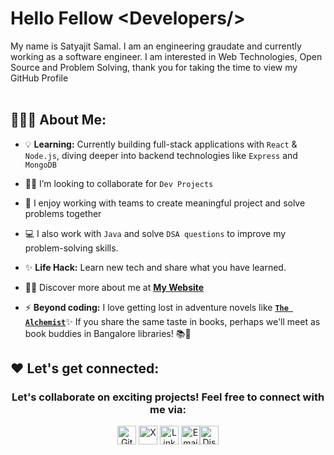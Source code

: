 <h1>Hello Fellow  &ltDevelopers/&gt </h1>
<!-- <img src="https://raw.githubusercontent.com/ABSphreak/ABSphreak/master/gifs/Hi.gif"  height="35px" style="vertical-align: sub; "> -->

<div size="20px">My name is Satyajit Samal. I am an engineering graudate and currently working as a software engineer. I am interested in Web Technologies, Open Source and Problem Solving, thank you for taking the time to view my GitHub Profile</div>

<!-- <div align="center">
  <img src ="./banner.png" />

</div> -->

 <br/>

## 👨🏻‍💻 About Me:

<!-- <img  src="./thoughtworks-gif_dribbble.gif" height="250" align="right" /> -->

- 💡 **Learning:** Currently building full-stack applications with `React` & `Node.js`, diving deeper into backend technologies like `Express` and `MongoDB`

- 👨‍💻 I’m looking to collaborate for `Dev Projects`

- 🤝 I enjoy working with teams to create meaningful project and solve problems together

- 💻 I also work with `Java` and solve `DSA questions` to improve my problem-solving skills.

<!-- - 🤔 I’m looking for help with `Competitive Programming` -->

- ✨ **Life Hack:** Learn new tech and share what you have learned.

- 🙋‍♂️ Discover more about me at **[My Website](https://satyajit-samal.vercel.app/)**

- ⚡ **Beyond coding:** I love getting lost in adventure novels like [**`The Alchemist`**](<https://en.wikipedia.org/wiki/The_Alchemist_(novel)>)✨ If you share the same taste in books, perhaps we'll meet as book buddies in Bangalore libraries! 📚🤝

<!-- ## 🛠️ My Tech Stack:

### **Languages:**
<h4>🖥️ Mastering core languages for front-end & backend development</h4>
<p>
<img alt="Javascript" src="https://img.shields.io/badge/JavaScript-323330?style=for-the-badge&logo=javascript&logoColor=F7DF1E"  height="25px"/>
<img alt="TypeScript" src="https://img.shields.io/badge/TypeScript-3178C6?style=flat&logo=typescript&logoColor=white"  height="25px"/>
<img alt="HTML" src="https://img.shields.io/badge/html5-%23E34F26.svg?style=for-the-badge&logo=html5&logoColor=white"  height="25px"/>
<img alt="CSS" src="https://img.shields.io/badge/css3-%231572B6.svg?style=for-the-badge&logo=css3&logoColor=white"  height="25px"/>
<img alt="Java" src="https://img.shields.io/badge/Java-007396?style=for-the-badge&logo=java&logoColor=white" height="25px"/>
</p>

### **Frameworks & Libraries:**
<h4>⚡ Building responsive UIs and efficient apps with...</h4>
<p>
<img alt="React" src="https://img.shields.io/badge/React-20232A?style=for-the-badge&logo=react&logoColor=61DAFB" height="25px"/>
<img alt="redux" src="https://img.shields.io/badge/-Redux-764ABC?style=flat-square&logo=redux&logoColor=white" height="25px"/>
<img alt="Material UI" src="https://img.shields.io/badge/Material--UI-0081CB?style=for-the-badge&logo=material-ui&logoColor=white" height="25px"/>
<img alt="Tailwidcss" src="https://img.shields.io/badge/Tailwind_CSS-38B2AC?style=for-the-badge&logo=tailwind-css&logoColor=white" height="25px"/>
<img alt="Bootstrap" src="https://img.shields.io/badge/Bootstrap-563D7C?style=for-the-badge&logo=bootstrap&logoColor=white" height="25px"/>
</p>

### **Backend (Building While Learning):**
<h4>🚀 Actively building projects on... </h1>
<p>
<img alt="Nodejs" src="https://img.shields.io/badge/-Nodejs-43853d?style=flat-square&logo=Node.js&logoColor=white"  height="25px"/>
<img alt="Expressjs" src="https://img.shields.io/badge/express.js-%23404d59.svg?style=for-the-badge&logo=express&logoColor=%2361DAFB"  height="25px"/>
<img alt="MongoDB" src="https://img.shields.io/badge/MongoDB-%234ea94b.svg?style=for-the-badge&logo=mongodb&logoColor=white"  height="25px"/>
<img alt="REST API" src="https://img.shields.io/badge/REST API-02569B?style=for-the-badge&logo=rest&logoColor=white" height="25px"/>
</p>



### **Tools & Platforms:**
<h4>🔧 Leveraging the best tools for version control, collaboration, and deployment</h4>
<p>
<img alt="Git" src="https://img.shields.io/badge/git-%23F05033.svg?style=for-the-badge&logo=git&logoColor=white"  height="25px"/>
<img alt="GitHub" src="https://img.shields.io/badge/github-%23121011.svg?style=for-the-badge&logo=github&logoColor=white"  height="25px"/>
<img alt="Postman" src="https://img.shields.io/badge/Postman-FF6C37?style=for-the-badge&logo=postman&logoColor=white"  height="25px"/>
<img alt="Vercel" src="https://img.shields.io/badge/vercel-%23000000.svg?style=for-the-badge&logo=vercel&logoColor=white"  height="25px"/>
<img alt="Linux" src="https://img.shields.io/badge/Linux-FCC624?style=for-the-badge&logo=linux&logoColor=black" height="25px"/>
<img alt="CI/CD" src="https://img.shields.io/badge/CI%2FCD-0078d7?style=for-the-badge&logo=ci-cd&logoColor=white" height="25px"/>
</p>

### **Problem Solving:**
<h4>💡 Solving algorithmic challenges and enhancing my problem-solving skills in Java</h4>
<p>
<img alt="LeetCode" src="https://img.shields.io/badge/LeetCode-FFA116?style=for-the-badge&logo=leetcode&logoColor=black" height="25px"/>
<img alt="HackerRank" src="https://img.shields.io/badge/-HackerRank-2EC866?style=for-the-badge&logo=HackerRank&logoColor=white" height="25px"/>
</p> -->

 <!-- ## 📊 GitHub Stats:

<div align="center">
  <img align="center" src="https://github-readme-stats.anuraghazra1.vercel.app/api?username=s-satyajit&show_icons=true&theme=dracula" /> <br> <br>

  <img align="center" src="https://github-readme-streak-stats.herokuapp.com/?user=s-satyajit&theme=dracula" alt="satyajit" />
  
</div> -->

<!-- ```javascript
import express from "express";
import dotenv from "dotenv";
import helmet from "helmet";
import cors from "cors";
import morgan from "morgan";

dotenv.config();

const PORT    = process.env.PORT ?? 8080;
const SITE    = "https://satyajitsamal.vercel.app/";
const BOOK    = "https://en.wikipedia.org/wiki/The_Alchemist_(novel)";
const NODE_ENV = process.env.NODE_ENV ?? "development";

const app = express();

app.use(helmet());
app.use(cors({ origin: process.env.CORS_ORIGIN || "*" }));
app.use(express.json());
app.use(morgan(NODE_ENV === "production" ? "combined" : "dev"));

class Me {
  pronouns = "He";
  skills = [
    "JavaScript","TypeScript","HTML","CSS","Java",
    "React","Redux","Node.js","Express.js","MongoDB",
    "REST APIs","Git","Postman","Figma","Vercel",
    "Linux","CI/CD"
  ];

  constructor(extra) {
    this.skills = [...this.skills, extra];
  }

  education    = () => "Completed Graduation in B.Tech CSE";
  lookingFor   = () => "Collaborations on Dev Projects";
  passions     = () => ["Open Source","Problem Solving","Teamwork"];
  discoverMore = () => `🙋‍♂️ Discover more about me at ${SITE}`;
  beyondCoding = () =>
    `⚡ Beyond coding: I love getting lost in adventure novels like \`The Alchemist\` (${BOOK}) ✨
     If you share the same taste in books, perhaps we'll meet as book buddies in Bangalore libraries! 📚🤝`;
}

const me = new Proxy(new Me("Algorithms & DSA"), {
  get(target, prop) {
    return typeof target[prop] === "function" ? target[prop]() : target[prop];
  }
});

const router = express.Router();

router
  .get("/me",        (req, res) => res.json(me))
  .get("/me/discover",(req, res) => res.json({ message: me.discoverMore }))
  .get("/me/beyond",  (req, res) => res.json({ message: me.beyondCoding }));

app.use("/api", router);

app.use((req, res) => {
  res.status(404).json({ error: "Not Found" });
});

app.use((err, req, res, next) => {
  console.error(err);
  res
    .status(err.status || 500)
    .json({ error: NODE_ENV === "production" ? "Server Error" : err.message });
});

process.on("SIGTERM", () => {
  console.info("SIGTERM received, shutting down.");
  server.close(() => process.exit(0));
});

const server = app.listen(PORT, () => {
  console.log(`🚀 [${NODE_ENV}] Server listening on http://localhost:${PORT}/api`);
});


``` -->

## ❤️ Let's get connected:

<h3 align="center">Let's collaborate on exciting projects! Feel free to connect with me via:</h4>

<p align="center"><a href="https://satyajitsamal.vercel.app/" target="_blank"><img alt="Github" src="https://img.shields.io/badge/Portfolio | Satyajit-9146FF.svg?&style=for-the-badge&logo=appveyor&logoColor=white" height="30px" /></a> <a href="https://x.com/satyajitstwt"><img alt="X" src="https://img.shields.io/badge/-@satyajitstwt-black?style=flat-square&logo=X" height="30px"></a>
<a href="https://www.linkedin.com/in/satyajitsamal/"><img alt="LinkedIn" src="https://img.shields.io/badge/LinkedIn-Satyajit%20Samal-blue?style=flat-square&logo=linkedin" height="30px"></a> <a href="mailto:satyajitsamal.workmail@gmail.com" target="_blank"><img alt="Email" src="https://img.shields.io/badge/Email-satyajitsamal.workmail@gmail.com-white?style=flat-square&logo=gmail"  height="30px"/></a><a href="https://discord.com/users/satyajit_samal" target="_blank"><img alt="Discord" src="https://img.shields.io/badge/Discord-satyajit__samal-Blurple?style=flat-square&logo=discord"  height="30px"/></a>
<br> </br>
 <!-- <p align="center">
  <img src="https://komarev.com/ghpvc/?username=s-satyajit&label=Profile%20Views&color=0e75b6&style=flat" alt="Profile Views" />
</p> -->

</p>
